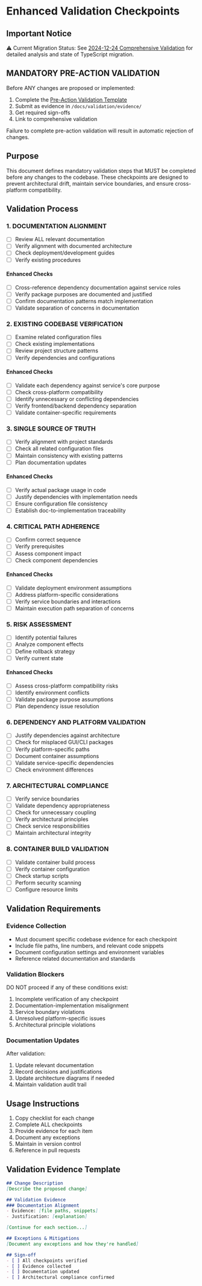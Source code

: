 # Enhanced Validation Checkpoints

## Important Notice
⚠️ Current Migration Status: See [2024-12-24 Comprehensive Validation](./validation/2024-12-24_comprehensive_validation.md) for detailed analysis and state of TypeScript migration.

## MANDATORY PRE-ACTION VALIDATION
Before ANY changes are proposed or implemented:
1. Complete the [Pre-Action Validation Template](./templates/pre_action_validation.md)
2. Submit as evidence in `/docs/validation/evidence/`
3. Get required sign-offs
4. Link to comprehensive validation

Failure to complete pre-action validation will result in automatic rejection of changes.

## Purpose
This document defines mandatory validation steps that MUST be completed before any changes to the codebase. These checkpoints are designed to prevent architectural drift, maintain service boundaries, and ensure cross-platform compatibility.

## Validation Process

### 1. DOCUMENTATION ALIGNMENT
- [ ] Review ALL relevant documentation
- [ ] Verify alignment with documented architecture
- [ ] Check deployment/development guides
- [ ] Verify existing procedures
#### Enhanced Checks
- [ ] Cross-reference dependency documentation against service roles
- [ ] Verify package purposes are documented and justified
- [ ] Confirm documentation patterns match implementation
- [ ] Validate separation of concerns in documentation

### 2. EXISTING CODEBASE VERIFICATION
- [ ] Examine related configuration files
- [ ] Check existing implementations
- [ ] Review project structure patterns
- [ ] Verify dependencies and configurations
#### Enhanced Checks
- [ ] Validate each dependency against service's core purpose
- [ ] Check cross-platform compatibility
- [ ] Identify unnecessary or conflicting dependencies
- [ ] Verify frontend/backend dependency separation
- [ ] Validate container-specific requirements

### 3. SINGLE SOURCE OF TRUTH
- [ ] Verify alignment with project standards
- [ ] Check all related configuration files
- [ ] Maintain consistency with existing patterns
- [ ] Plan documentation updates
#### Enhanced Checks
- [ ] Verify actual package usage in code
- [ ] Justify dependencies with implementation needs
- [ ] Ensure configuration file consistency
- [ ] Establish doc-to-implementation traceability

### 4. CRITICAL PATH ADHERENCE
- [ ] Confirm correct sequence
- [ ] Verify prerequisites
- [ ] Assess component impact
- [ ] Check component dependencies
#### Enhanced Checks
- [ ] Validate deployment environment assumptions
- [ ] Address platform-specific considerations
- [ ] Verify service boundaries and interactions
- [ ] Maintain execution path separation of concerns

### 5. RISK ASSESSMENT
- [ ] Identify potential failures
- [ ] Analyze component effects
- [ ] Define rollback strategy
- [ ] Verify current state
#### Enhanced Checks
- [ ] Assess cross-platform compatibility risks
- [ ] Identify environment conflicts
- [ ] Validate package purpose assumptions
- [ ] Plan dependency issue resolution

### 6. DEPENDENCY AND PLATFORM VALIDATION
- [ ] Justify dependencies against architecture
- [ ] Check for misplaced GUI/CLI packages
- [ ] Verify platform-specific paths
- [ ] Document container assumptions
- [ ] Validate service-specific dependencies
- [ ] Check environment differences

### 7. ARCHITECTURAL COMPLIANCE
- [ ] Verify service boundaries
- [ ] Validate dependency appropriateness
- [ ] Check for unnecessary coupling
- [ ] Verify architectural principles
- [ ] Check service responsibilities
- [ ] Maintain architectural integrity

### 8. CONTAINER BUILD VALIDATION
- [ ] Validate container build process
- [ ] Verify container configuration
- [ ] Check startup scripts
- [ ] Perform security scanning
- [ ] Configure resource limits

## Validation Requirements

### Evidence Collection
- Must document specific codebase evidence for each checkpoint
- Include file paths, line numbers, and relevant code snippets
- Document configuration settings and environment variables
- Reference related documentation and standards

### Validation Blockers
DO NOT proceed if any of these conditions exist:
1. Incomplete verification of any checkpoint
2. Documentation-implementation misalignment
3. Service boundary violations
4. Unresolved platform-specific issues
5. Architectural principle violations

### Documentation Updates
After validation:
1. Update relevant documentation
2. Record decisions and justifications
3. Update architecture diagrams if needed
4. Maintain validation audit trail

## Usage Instructions
1. Copy checklist for each change
2. Complete ALL checkpoints
3. Provide evidence for each item
4. Document any exceptions
5. Maintain in version control
6. Reference in pull requests

## Validation Evidence Template
```markdown
## Change Description
[Describe the proposed change]

## Validation Evidence
### Documentation Alignment
- Evidence: [file paths, snippets]
- Justification: [explanation]

[Continue for each section...]

## Exceptions & Mitigations
[Document any exceptions and how they're handled]

## Sign-off
- [ ] All checkpoints verified
- [ ] Evidence collected
- [ ] Documentation updated
- [ ] Architectural compliance confirmed
